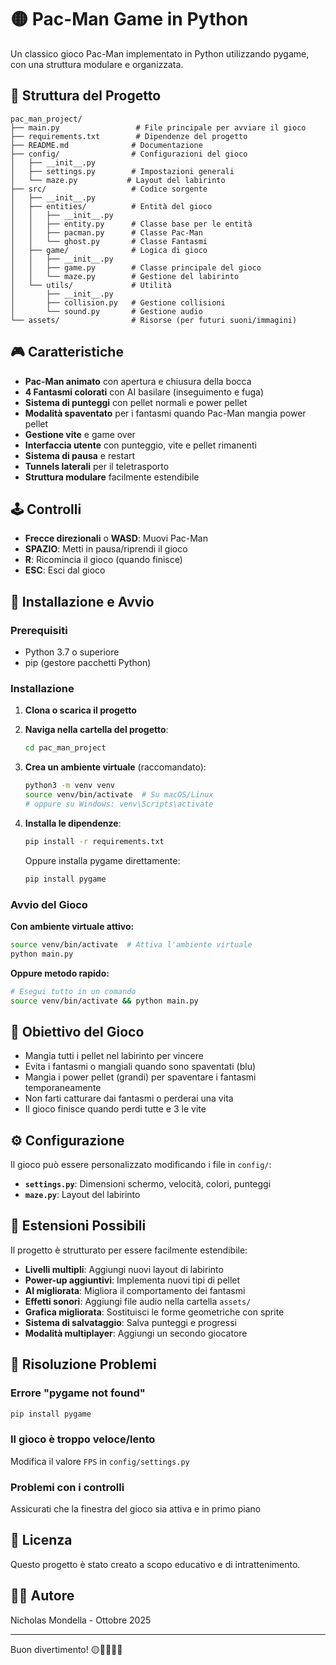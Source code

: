 # 🟡 Pac-Man Game in Python

Un classico gioco Pac-Man implementato in Python utilizzando pygame, con una struttura modulare e organizzata.

## 📁 Struttura del Progetto

```
pac_man_project/
├── main.py                 # File principale per avviare il gioco
├── requirements.txt        # Dipendenze del progetto
├── README.md              # Documentazione
├── config/                # Configurazioni del gioco
│   ├── __init__.py
│   ├── settings.py        # Impostazioni generali
│   └── maze.py           # Layout del labirinto
├── src/                   # Codice sorgente
│   ├── __init__.py
│   ├── entities/          # Entità del gioco
│   │   ├── __init__.py
│   │   ├── entity.py      # Classe base per le entità
│   │   ├── pacman.py      # Classe Pac-Man
│   │   └── ghost.py       # Classe Fantasmi
│   ├── game/              # Logica di gioco
│   │   ├── __init__.py
│   │   ├── game.py        # Classe principale del gioco
│   │   └── maze.py        # Gestione del labirinto
│   └── utils/             # Utilità
│       ├── __init__.py
│       ├── collision.py   # Gestione collisioni
│       └── sound.py       # Gestione audio
└── assets/                # Risorse (per futuri suoni/immagini)
```

## 🎮 Caratteristiche

- **Pac-Man animato** con apertura e chiusura della bocca
- **4 Fantasmi colorati** con AI basilare (inseguimento e fuga)
- **Sistema di punteggi** con pellet normali e power pellet
- **Modalità spaventato** per i fantasmi quando Pac-Man mangia power pellet
- **Gestione vite** e game over
- **Interfaccia utente** con punteggio, vite e pellet rimanenti
- **Sistema di pausa** e restart
- **Tunnels laterali** per il teletrasporto
- **Struttura modulare** facilmente estendibile

## 🕹️ Controlli

- **Frecce direzionali** o **WASD**: Muovi Pac-Man
- **SPAZIO**: Metti in pausa/riprendi il gioco
- **R**: Ricomincia il gioco (quando finisce)
- **ESC**: Esci dal gioco

## 🚀 Installazione e Avvio

### Prerequisiti
- Python 3.7 o superiore
- pip (gestore pacchetti Python)

### Installazione

1. **Clona o scarica il progetto**
2. **Naviga nella cartella del progetto**:
   ```bash
   cd pac_man_project
   ```

3. **Crea un ambiente virtuale** (raccomandato):
   ```bash
   python3 -m venv venv
   source venv/bin/activate  # Su macOS/Linux
   # oppure su Windows: venv\Scripts\activate
   ```

4. **Installa le dipendenze**:
   ```bash
   pip install -r requirements.txt
   ```
   
   Oppure installa pygame direttamente:
   ```bash
   pip install pygame
   ```

### Avvio del Gioco

**Con ambiente virtuale attivo:**
```bash
source venv/bin/activate  # Attiva l'ambiente virtuale
python main.py
```

**Oppure metodo rapido:**
```bash
# Esegui tutto in un comando
source venv/bin/activate && python main.py
```

## 🎯 Obiettivo del Gioco

- Mangia tutti i pellet nel labirinto per vincere
- Evita i fantasmi o mangiali quando sono spaventati (blu)
- Mangia i power pellet (grandi) per spaventare i fantasmi temporaneamente
- Non farti catturare dai fantasmi o perderai una vita
- Il gioco finisce quando perdi tutte e 3 le vite

## ⚙️ Configurazione

Il gioco può essere personalizzato modificando i file in `config/`:

- **`settings.py`**: Dimensioni schermo, velocità, colori, punteggi
- **`maze.py`**: Layout del labirinto

## 🔧 Estensioni Possibili

Il progetto è strutturato per essere facilmente estendibile:

- **Livelli multipli**: Aggiungi nuovi layout di labirinto
- **Power-up aggiuntivi**: Implementa nuovi tipi di pellet
- **AI migliorata**: Migliora il comportamento dei fantasmi
- **Effetti sonori**: Aggiungi file audio nella cartella `assets/`
- **Grafica migliorata**: Sostituisci le forme geometriche con sprite
- **Sistema di salvataggio**: Salva punteggi e progressi
- **Modalità multiplayer**: Aggiungi un secondo giocatore

## 🐛 Risoluzione Problemi

### Errore "pygame not found"
```bash
pip install pygame
```

### Il gioco è troppo veloce/lento
Modifica il valore `FPS` in `config/settings.py`

### Problemi con i controlli
Assicurati che la finestra del gioco sia attiva e in primo piano

## 📝 Licenza

Questo progetto è stato creato a scopo educativo e di intrattenimento.

## 👨‍💻 Autore

Nicholas Mondella - Ottobre 2025

---

Buon divertimento! 🟡👻👻👻👻
